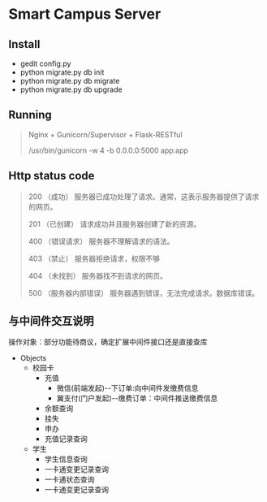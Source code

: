 # Smart Campus Server

## Install
+ gedit config.py
+ python migrate.py db init
+ python migrate.py db migrate
+ python migrate.py db upgrade

## Running
> Nginx + Gunicorn/Supervisor + Flask-RESTful
>
> /usr/bin/gunicorn -w 4 -b 0.0.0.0:5000 app:app

## Http status code
> 200 （成功） 服务器已成功处理了请求。通常，这表示服务器提供了请求的网页。
>
> 201 （已创建） 请求成功并且服务器创建了新的资源。
>
> 400 （错误请求） 服务器不理解请求的语法。
>
> 403 （禁止） 服务器拒绝请求，权限不够
>
> 404 （未找到） 服务器找不到请求的网页。
>
> 500 （服务器内部错误） 服务器遇到错误，无法完成请求。数据库错误。


## 与中间件交互说明

操作对象：部分功能待商议，确定扩展中间件接口还是直接查库

* Objects
  * 校园卡
    * 充值
      * 微信(前端发起)--下订单:向中间件发缴费信息
      * 翼支付(门户发起)--缴费订单：中间件推送缴费信息
    * 余额查询
    * 挂失
    * 申办
    * 充值记录查询
  * 学生
    * 学生信息查询
    * 一卡通变更记录查询
    * 一卡通状态查询
    * 一卡通变更记录查询
